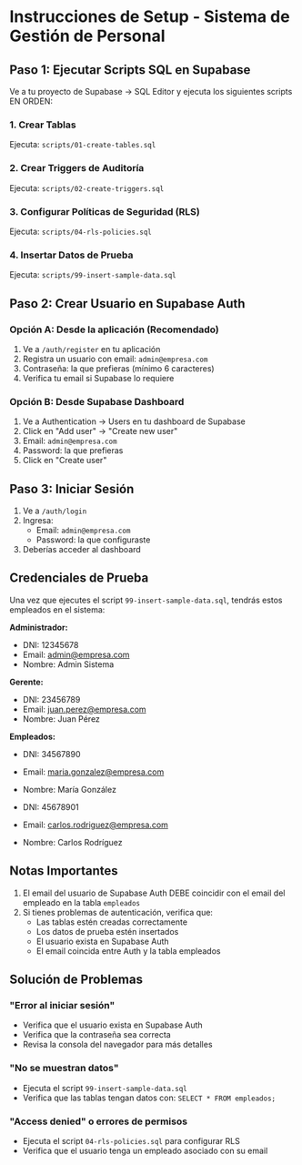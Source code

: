 # Instrucciones de Setup - Sistema de Gestión de Personal

## Paso 1: Ejecutar Scripts SQL en Supabase

Ve a tu proyecto de Supabase → SQL Editor y ejecuta los siguientes scripts EN ORDEN:

### 1. Crear Tablas
Ejecuta: `scripts/01-create-tables.sql`

### 2. Crear Triggers de Auditoría
Ejecuta: `scripts/02-create-triggers.sql`

### 3. Configurar Políticas de Seguridad (RLS)
Ejecuta: `scripts/04-rls-policies.sql`

### 4. Insertar Datos de Prueba
Ejecuta: `scripts/99-insert-sample-data.sql`

## Paso 2: Crear Usuario en Supabase Auth

### Opción A: Desde la aplicación (Recomendado)
1. Ve a `/auth/register` en tu aplicación
2. Registra un usuario con email: `admin@empresa.com`
3. Contraseña: la que prefieras (mínimo 6 caracteres)
4. Verifica tu email si Supabase lo requiere

### Opción B: Desde Supabase Dashboard
1. Ve a Authentication → Users en tu dashboard de Supabase
2. Click en "Add user" → "Create new user"
3. Email: `admin@empresa.com`
4. Password: la que prefieras
5. Click en "Create user"

## Paso 3: Iniciar Sesión

1. Ve a `/auth/login`
2. Ingresa:
   - Email: `admin@empresa.com`
   - Password: la que configuraste
3. Deberías acceder al dashboard

## Credenciales de Prueba

Una vez que ejecutes el script `99-insert-sample-data.sql`, tendrás estos empleados en el sistema:

**Administrador:**
- DNI: 12345678
- Email: admin@empresa.com
- Nombre: Admin Sistema

**Gerente:**
- DNI: 23456789
- Email: juan.perez@empresa.com
- Nombre: Juan Pérez

**Empleados:**
- DNI: 34567890
- Email: maria.gonzalez@empresa.com
- Nombre: María González

- DNI: 45678901
- Email: carlos.rodriguez@empresa.com
- Nombre: Carlos Rodríguez

## Notas Importantes

1. El email del usuario de Supabase Auth DEBE coincidir con el email del empleado en la tabla `empleados`
2. Si tienes problemas de autenticación, verifica que:
   - Las tablas estén creadas correctamente
   - Los datos de prueba estén insertados
   - El usuario exista en Supabase Auth
   - El email coincida entre Auth y la tabla empleados

## Solución de Problemas

### "Error al iniciar sesión"
- Verifica que el usuario exista en Supabase Auth
- Verifica que la contraseña sea correcta
- Revisa la consola del navegador para más detalles

### "No se muestran datos"
- Ejecuta el script `99-insert-sample-data.sql`
- Verifica que las tablas tengan datos con: `SELECT * FROM empleados;`

### "Access denied" o errores de permisos
- Ejecuta el script `04-rls-policies.sql` para configurar RLS
- Verifica que el usuario tenga un empleado asociado con su email
